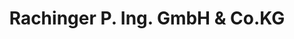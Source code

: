 ---
title: "Rachinger P. Ing. GmbH & Co.KG"
url: /forchheim/rachinger-p-ing-gmbh-und-co-kg/
shop: Autohaus
---